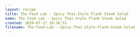 ```yaml
---
layout: recipe
title: The Food Lab - Spicy Thai-Style Flank Steak Salad
name: The Food Lab - Spicy Thai-Style Flank Steak Salad
created: 2020-07-27 10:36:53
filename: The-Food-Lab---Spicy-Thai-Style-Flank-Steak-Salad
---
```

